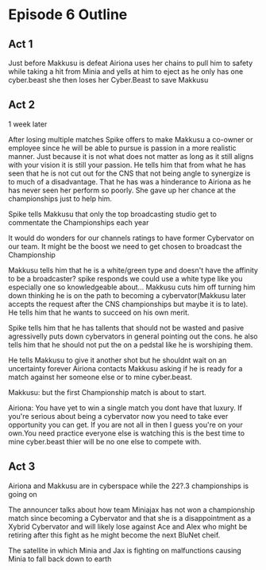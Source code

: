 # Episode 6 Outline
## Act 1
Just before Makkusu is defeat Airiona uses her chains to pull him to safety while taking a hit from Minia and yells at him to eject as he only has one cyber.beast she then loses her Cyber.Beast to save Makkusu

## Act 2
1 week later

After losing multiple matches Spike offers to make Makkusu a co-owner or employee since he will be able to pursue is passion in a more realistic manner. Just because it is not what does not matter as long as it still aligns with your vision it is still your passion. He tells him that from what he has seen that he is not cut out for the CNS that not being angle to synergize is to much of a disadvantage. That he has was a hinderance to Airiona as he has never seen her perform so poorly. She gave up her chance at the championships just to help him.

Spike tells Makkusu that only the top broadcasting studio get to commentate the Championships each year
		
It would do wonders for our channels ratings to have former Cybervator on our team. It might be the boost we need to get chosen to broadcast the Championship

Makkusu tells him that he is a white/green type and doesn't have the affinity to be a broadcaster? spike responds we could use a white type like you especially one so knowledgeable about... Makkusu cuts him off turning him down thinking he is on the path to becoming a cybervator(Makkusu later accepts the request  after the CNS championships but maybe it is to late). He tells him that he wants to succeed on his own merit. 
		
Spike tells him that he has tallents that should not be wasted and pasive agressivelly puts down cybervators in general pointing out the cons. he also tells him that he should  not put the on a pedstal like he is worshiping them.
		
He tells Makkusu to give it another shot but he shouldnt wait on an uncertainty forever
Airiona contacts Makkusu asking if he is ready for a match against her someone else or to mine cyber.beast.

Makkusu: but the first Championship match is about to start.

Airiona: You have yet to win a single match you dont have that luxury. If you're serious about being a cybervator now you need to take ever opportunity you can get. If you are not all in then I guess you're on your own.You need practice everyone else is watching this is the best time to mine cyber.beast thier will be no one else to compete with.

## Act 3
Airiona and Makkusu are in cyberspace while the 22?.3 championships is going on 

The announcer talks about how team Miniajax has not won a championship match since becoming a Cybervator and that she is a disappointment as a Xybrid Cybervator and will likely lose against Ace and Alex who might be retiring after this fight as he might become the next BluNet cheif.
		
The satellite in which Minia and Jax is fighting on malfunctions causing Minia to fall back down to earth
		

